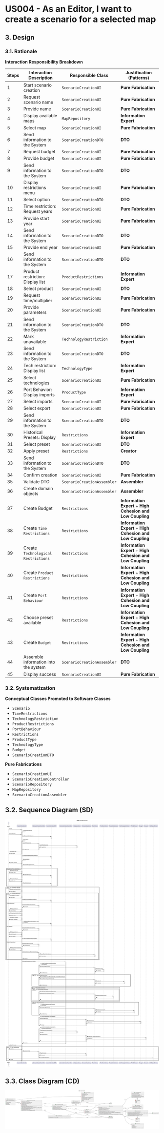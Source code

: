 # US004 - As an Editor, I want to create a scenario for a selected map

## 3. Design

### 3.1. Rationale

**Interaction Responsibility Breakdown**

| Steps | Interaction Description              | Responsible Class           | Justification (Patterns)                                     |
|-------|--------------------------------------|-----------------------------|--------------------------------------------------------------|
| 1     | Start scenario creation              | `ScenarioCreationUI`        | **Pure Fabrication**                                         |
| 2     | Request scenario name                | `ScenarioCreationUI`        | **Pure Fabrication**                                         |
| 3     | Provide name                         | `ScenarioCreationUI`        | **Pure Fabrication**                                         |
| 4     | Display available maps               | `MapRepository`             | **Information Expert**                                       |
| 5     | Select map                           | `ScenarioCreationUI`        | **Pure Fabrication**                                         |
| 6     | Send information to the System       | `ScenarioCreationDTO`       | **DTO**                                                      |
| 7     | Request budget                       | `ScenarioCreationUI`        | **Pure Fabrication**                                         |
| 8     | Provide budget                       | `ScenarioCreationUI`        | **Pure Fabrication**                                         |
| 9     | Send information to the System       | `ScenarioCreationDTO`       | **DTO**                                                      |
| 10    | Display restrictions menu            | `ScenarioCreationUI`        | **Pure Fabrication**                                         |
| 11    | Select option                        | `ScenarioCreationDTO`       | **DTO**                                                      |
| 12    | Time restriction: Request years      | `ScenarioCreationUI`        | **Pure Fabrication**                                         |
| 13    | Provide start year                   | `ScenarioCreationUI`        | **Pure Fabrication**                                         |
| 14    | Send information to the System       | `ScenarioCreationDTO`       | **DTO**                                                      |
| 15    | Provide end year                     | `ScenarioCreationUI`        | **Pure Fabrication**                                         |
| 16    | Send information to the System       | `ScenarioCreationDTO`       | **DTO**                                                      |
| 17    | Product restriction: Display list    | `ProductRestrictions`       | **Information Expert**                                       |
| 18    | Select product                       | `ScenarioCreationUI`        | **DTO**                                                      |
| 19    | Request time/multiplier              | `ScenarioCreationUI`        | **Pure Fabrication**                                         |
| 20    | Provide parameters                   | `ScenarioCreationUI`        | **Pure Fabrication**                                         |
| 21    | Send information to the System       | `ScenarioCreationDTO`       | **DTO**                                                      |
| 22    | Mark unavailable                     | `TechnologyRestriction`     | **Information Expert**                                       |
| 23    | Send information to the System       | `ScenarioCreationDTO`       | **DTO**                                                      |
| 24    | Tech restriction: Display list       | `TechnologyType`            | **Information Expert**                                       |
| 25    | Select technologies                  | `ScenarioCreationUI`        | **Pure Fabrication**                                         |
| 26    | Port Behavior: Display imports       | `ProductType`               | **Information Expert**                                       |
| 27    | Select imports                       | `ScenarioCreationUI`        | **Pure Fabrication**                                         |
| 28    | Select export                        | `ScenarioCreationUI`        | **Pure Fabrication**                                         |
| 29    | Send information to the System       | `ScenarioCreationDTO`       | **DTO**                                                      |
| 30    | Historical Presets: Display          | `Restrictions`              | **Information Expert**                                       |
| 31    | Select preset                        | `ScenarioCreationUI`        | **DTO**                                                      |
| 32    | Apply preset                         | `Restrictions`              | **Creator**                                                  |
| 33    | Send information to the System       | `ScenarioCreationDTO`       | **DTO**                                                      |
| 34    | Confirm creation                     | `ScenarioCreationUI`        | **Pure Fabrication**                                         |
| 35    | Validate DTO                         | `ScenarioCreationAssembler` | **Assembler**                                                |
| 36    | Create domain objects                | `ScenarioCreationAssembler` | **Assembler**                                                |
| 37    | Create Budget                        | `Restrictions`              | **Information Expert** + **High Cohesion and Low Coupling**  |
| 38    | Create `Time Restrictions`           | `Restrictions`              | **Information Expert** + **High Cohesion and Low Coupling**  |
| 39    | Create `Technological Restrictions`  | `Restrictions`              | **Information Expert**  + **High Cohesion and Low Coupling** |
| 40    | Create `Product Restrictions`        | `Restrictions`              | **Information Expert** + **High Cohesion and Low Coupling**  |
| 41    | Create `Port Behaviour`              | `Restrictions`              | **Information Expert** + **High Cohesion and Low Coupling**  |
| 42    | Choose preset available              | `Restrictions`              | **Information Expert** + **High Cohesion and Low Coupling**  |
| 43    | Create `Budget`                      | `Restrictions`              | **Information Expert**  + **High Cohesion and Low Coupling** |
| 44    | Assemble information into the system | `ScenarioCreationAssembler` | **DTO**                                                      |
| 45    | Display success                      | `ScenarioCreationUI`        | **Pure Fabrication**                                         |


### 3.2. Systematization

**Conceptual Classes Promoted to Software Classes**
- `Scenario`
- `TimeRestrictions`
- `TechnologyRestriction`
- `ProductRestrictions`
- `PortBehaviour`
- `Restrictions`
- `ProductType`
- `TechnologyType`
- `Budget`
- `ScenarioCreationDTO`

**Pure Fabrications**
- `ScenarioCreationUI`
- `ScenarioCreationController`
- `ScenarioRepository`
- `MapRepository`
- `ScenarioCreationAssembler`
## 3.2. Sequence Diagram (SD)

![US004-SD](svg/US004-SD.svg)

## 3.3. Class Diagram (CD)

![US004-CD](svg/US004-CD.svg)
